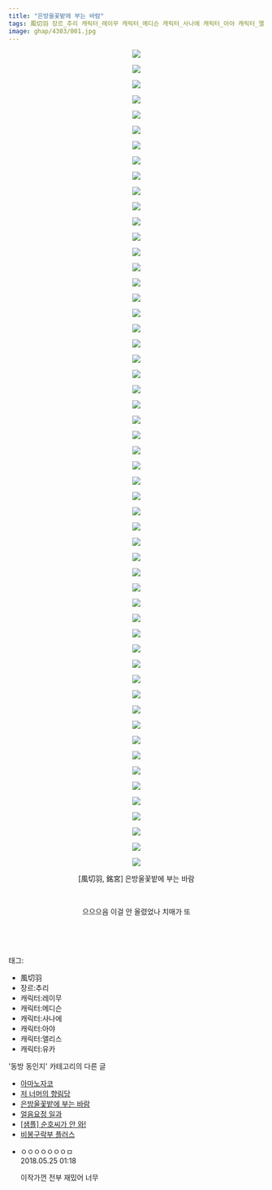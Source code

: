 ```yaml
---
title: "은방울꽃밭에 부는 바람"
tags: 風切羽 장르_추리 캐릭터_레이무 캐릭터_메디슨 캐릭터_사나에 캐릭터_아야 캐릭터_앨리스 캐릭터_유카 銘宮 동방_동인지
image: ghap/4303/001.jpg
---
```

<div class="article">
<p style="text-align: center; clear: none; float: none;"><img src="{{ site.nasurl }}/ghap/4303/001.jpg"/></p>
<p style="text-align: center; clear: none; float: none;"><img src="{{ site.nasurl }}/ghap/4303/002.jpg"/></p>
<p style="text-align: center; clear: none; float: none;"><img src="{{ site.nasurl }}/ghap/4303/003.jpg"/></p>
<p style="text-align: center; clear: none; float: none;"><img src="{{ site.nasurl }}/ghap/4303/004.jpg"/></p>
<p style="text-align: center; clear: none; float: none;"><img src="{{ site.nasurl }}/ghap/4303/005.jpg"/></p>
<p style="text-align: center; clear: none; float: none;"><img src="{{ site.nasurl }}/ghap/4303/006.jpg"/></p>
<p style="text-align: center; clear: none; float: none;"><img src="{{ site.nasurl }}/ghap/4303/007.jpg"/></p>
<p style="text-align: center; clear: none; float: none;"><img src="{{ site.nasurl }}/ghap/4303/008.jpg"/></p>
<p style="text-align: center; clear: none; float: none;"><img src="{{ site.nasurl }}/ghap/4303/009.jpg"/></p>
<p style="text-align: center; clear: none; float: none;"><img src="{{ site.nasurl }}/ghap/4303/010.jpg"/></p>
<p style="text-align: center; clear: none; float: none;"><img src="{{ site.nasurl }}/ghap/4303/011.jpg"/></p>
<p style="text-align: center; clear: none; float: none;"><img src="{{ site.nasurl }}/ghap/4303/012.jpg"/></p>
<p style="text-align: center; clear: none; float: none;"><img src="{{ site.nasurl }}/ghap/4303/013.jpg"/></p>
<p style="text-align: center; clear: none; float: none;"><img src="{{ site.nasurl }}/ghap/4303/014.jpg"/></p>
<p style="text-align: center; clear: none; float: none;"><img src="{{ site.nasurl }}/ghap/4303/015.jpg"/></p>
<p style="text-align: center; clear: none; float: none;"><img src="{{ site.nasurl }}/ghap/4303/016.jpg"/></p>
<p style="text-align: center; clear: none; float: none;"><img src="{{ site.nasurl }}/ghap/4303/017.jpg"/></p>
<p style="text-align: center; clear: none; float: none;"><img src="{{ site.nasurl }}/ghap/4303/018.jpg"/></p>
<p style="text-align: center; clear: none; float: none;"><img src="{{ site.nasurl }}/ghap/4303/019.jpg"/></p>
<p style="text-align: center; clear: none; float: none;"><img src="{{ site.nasurl }}/ghap/4303/020.jpg"/></p>
<p style="text-align: center; clear: none; float: none;"><img src="{{ site.nasurl }}/ghap/4303/021.jpg"/></p>
<p style="text-align: center; clear: none; float: none;"><img src="{{ site.nasurl }}/ghap/4303/022.jpg"/></p>
<p style="text-align: center; clear: none; float: none;"><img src="{{ site.nasurl }}/ghap/4303/023.jpg"/></p>
<p style="text-align: center; clear: none; float: none;"><img src="{{ site.nasurl }}/ghap/4303/024.jpg"/></p>
<p style="text-align: center; clear: none; float: none;"><img src="{{ site.nasurl }}/ghap/4303/025.jpg"/></p>
<p style="text-align: center; clear: none; float: none;"><img src="{{ site.nasurl }}/ghap/4303/026.jpg"/></p>
<p style="text-align: center; clear: none; float: none;"><img src="{{ site.nasurl }}/ghap/4303/027.jpg"/></p>
<p style="text-align: center; clear: none; float: none;"><img src="{{ site.nasurl }}/ghap/4303/028.jpg"/></p>
<p style="text-align: center; clear: none; float: none;"><img src="{{ site.nasurl }}/ghap/4303/029.jpg"/></p>
<p style="text-align: center; clear: none; float: none;"><img src="{{ site.nasurl }}/ghap/4303/030.jpg"/></p>
<p style="text-align: center; clear: none; float: none;"><img src="{{ site.nasurl }}/ghap/4303/031.jpg"/></p>
<p style="text-align: center; clear: none; float: none;"><img src="{{ site.nasurl }}/ghap/4303/032.jpg"/></p>
<p style="text-align: center; clear: none; float: none;"><img src="{{ site.nasurl }}/ghap/4303/033.jpg"/></p>
<p style="text-align: center; clear: none; float: none;"><img src="{{ site.nasurl }}/ghap/4303/034.jpg"/></p>
<p style="text-align: center; clear: none; float: none;"><img src="{{ site.nasurl }}/ghap/4303/035.jpg"/></p>
<p style="text-align: center; clear: none; float: none;"><img src="{{ site.nasurl }}/ghap/4303/036.jpg"/></p>
<p style="text-align: center; clear: none; float: none;"><img src="{{ site.nasurl }}/ghap/4303/037.jpg"/></p>
<p style="text-align: center; clear: none; float: none;"><img src="{{ site.nasurl }}/ghap/4303/038.jpg"/></p>
<p style="text-align: center; clear: none; float: none;"><img src="{{ site.nasurl }}/ghap/4303/039.jpg"/></p>
<p style="text-align: center; clear: none; float: none;"><img src="{{ site.nasurl }}/ghap/4303/040.jpg"/></p>
<p style="text-align: center; clear: none; float: none;"><img src="{{ site.nasurl }}/ghap/4303/041.jpg"/></p>
<p style="text-align: center; clear: none; float: none;"><img src="{{ site.nasurl }}/ghap/4303/042.jpg"/></p>
<p style="text-align: center; clear: none; float: none;"><img src="{{ site.nasurl }}/ghap/4303/043.jpg"/></p>
<p style="text-align: center; clear: none; float: none;"><img src="{{ site.nasurl }}/ghap/4303/044.jpg"/></p>
<p style="text-align: center; clear: none; float: none;"><img src="{{ site.nasurl }}/ghap/4303/045.jpg"/></p>
<p style="text-align: center; clear: none; float: none;"><img src="{{ site.nasurl }}/ghap/4303/046.jpg"/></p>
<p style="text-align: center; clear: none; float: none;"><img src="{{ site.nasurl }}/ghap/4303/047.jpg"/></p>
<p style="text-align: center; clear: none; float: none;"><img src="{{ site.nasurl }}/ghap/4303/048.jpg"/></p>
<p style="text-align: center; clear: none; float: none;"><img src="{{ site.nasurl }}/ghap/4303/049.jpg"/></p>
<p style="text-align: center; clear: none; float: none;"><img src="{{ site.nasurl }}/ghap/4303/050.jpg"/></p>
<p style="text-align: center; clear: none; float: none;"><img src="{{ site.nasurl }}/ghap/4303/051.jpg"/></p>
<p style="text-align: center; clear: none; float: none;"><img src="{{ site.nasurl }}/ghap/4303/052.jpg"/></p>
<p style="text-align: center; clear: none; float: none;"><img src="{{ site.nasurl }}/ghap/4303/053.jpg"/></p>
<p style="text-align: center; clear: none; float: none;"><img src="{{ site.nasurl }}/ghap/4303/054.jpg"/></p>
<p style="text-align: center; clear: none; float: none;">[風切羽, 銘宮] 은방울꽃밭에 부는 바람</p>
<p style="text-align: center; clear: none; float: none;"><br/></p>
<p style="text-align: center; clear: none; float: none;">으으으음 이걸 안 올렸었나 치매가 또</p>
<p style="text-align: center; clear: none; float: none;"><br/></p>
<p><br/></p>
</div><div class="tagTrail">
<p>태그: </p>
<ul>
<li>風切羽</li>
<li>장르:추리</li>
<li>캐릭터:레이무</li>
<li>캐릭터:메디슨</li>
<li>캐릭터:사나에</li>
<li>캐릭터:아야</li>
<li>캐릭터:앨리스</li>
<li>캐릭터:유카</li>
</ul>
</div><div class="another">
<p>'동방 동인지' 카테고리의 다른 글</p>
<ul>
<li><a href="/2018-04-20-ghap_4312">아마노자코</a></li>
<li><a href="/2018-04-20-ghap_4311">저 너머의 향림당</a></li>
<li><a href="/2018-04-18-ghap_4303">은방울꽃밭에 부는 바람</a></li>
<li><a href="/2018-04-18-ghap_4302">얼음요정 일과</a></li>
<li><a href="/2018-04-18-ghap_4297">[샘플] 순호씨가 안 와!</a></li>
<li><a href="/2018-04-18-ghap_4294">비봉구락부 플러스</a></li>
</ul>
</div><div class="cb_module cb_fluid">
<div class="cb_wrt cb_profile">
<div class="comment">
<ul>
<li class="cb_thumb_off" id="comment15261336">
<div class="cb_comment_area">
<div class="cb_info_area">
<div class="cb_section">
<span class="cb_nick_name">ㅇㅇㅇㅇㅇㅇㅇㅁ</span>
</div>
<div class="cb_section">
<span class="cb_date">2018.05.25 01:18 </span>
</div>
</div>
<div class="cb_dsc_comment">
<p class="cb_dsc">
											이작가껀 전부 재밌어 너무
										</p>
</div>
</div></li>
</ul>
</div>
</div><!-- commentList close -->
</div>